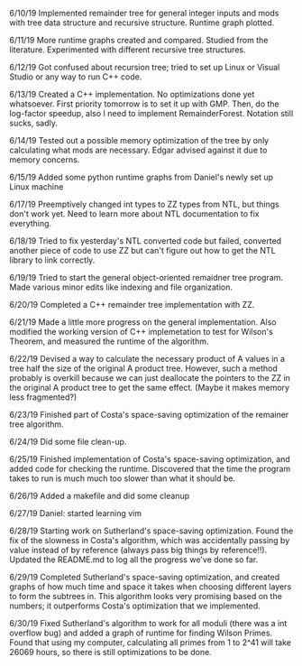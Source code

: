 6/10/19
Implemented remainder tree for general integer inputs and mods with tree data structure and recursive structure. Runtime graph plotted.

6/11/19
More runtime graphs created and compared. Studied from the literature. Experimented with different recursive tree structures.

6/12/19
Got confused about recursion tree; tried to set up Linux or Visual Studio or any way to run C++ code.

6/13/19
Created a C++ implementation. No optimizations done yet whatsoever. First priority tomorrow is to set it up with GMP. Then, do the log-factor speedup, also I need to implement RemainderForest. Notation still sucks, sadly.

6/14/19
Tested out a possible memory optimization of the tree by only calculating what mods are necessary. Edgar advised against it due to memory concerns.

6/15/19
Added some python runtime graphs from Daniel's newly set up Linux machine

6/17/19
Preemptively changed int types to ZZ types from NTL, but things don't work yet. Need to learn more about NTL documentation to fix everything.

6/18/19
Tried to fix yesterday's NTL converted code but failed, converted another piece of code to use ZZ but can't figure out how to get the NTL library to link correctly.

6/19/19
Tried to start the general object-oriented remaidner tree program. Made various minor edits like indexing and file organization.

6/20/19
Completed a C++ remainder tree implementation with ZZ.

6/21/19
Made a little more progress on the general implementation. Also modified the working version of C++ implemetation to test for Wilson's Theorem, and measured the runtime of the algorithm.

6/22/19
Devised a way to calculate the necessary product of A values in a tree half the size of the original A product tree. However, such a method probably is overkill because we can just deallocate the pointers to the ZZ in the original A product tree to get the same effect. (Maybe it makes memory less fragmented?)

6/23/19
Finished part of Costa's space-saving optimization of the remainer tree algorithm.

6/24/19
Did some file clean-up.

6/25/19
Finished implementation of Costa's space-saving optimization, and added code for checking the runtime. Discovered that the time the program takes to run is much much too slower than what it should be.

6/26/19
Added a makefile and did some cleanup

6/27/19
Daniel: started learning vim

6/28/19
Starting work on Sutherland's space-saving optimization. Found the fix of the slowness in Costa's algorithm, which was accidentally passing by value instead of by reference (always pass big things by reference!!). Updated the README.md to log all the progress we've done so far.

6/29/19
Completed Sutherland's space-saving optimization, and created graphs of how much time and space it takes when choosing different layers to form the subtrees in. This algorithm looks very promising based on the numbers; it outperforms Costa's optimization that we implemented.

6/30/19
Fixed Sutherland's algorithm to work for all moduli (there was a int overflow bug) and added a graph of runtime for finding Wilson Primes. Found that using my computer, calculating all primes from 1 to 2^41 will take 26069 hours, so there is still optimizations to be done.
